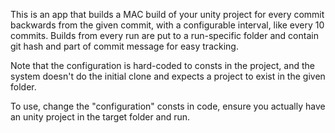 This is an app that builds a MAC build of your unity project for every commit backwards from the given commit, with a configurable interval, like every 10 commits. Builds from every run are put to a run-specific folder and contain git hash and part of commit message for easy tracking.

Note that the configuration is hard-coded to consts in the project, and the system doesn't do the initial clone and expects a project to exist in the given folder.

To use, change the "configuration" consts in code, ensure you actually have an unity project in the target folder and run.
